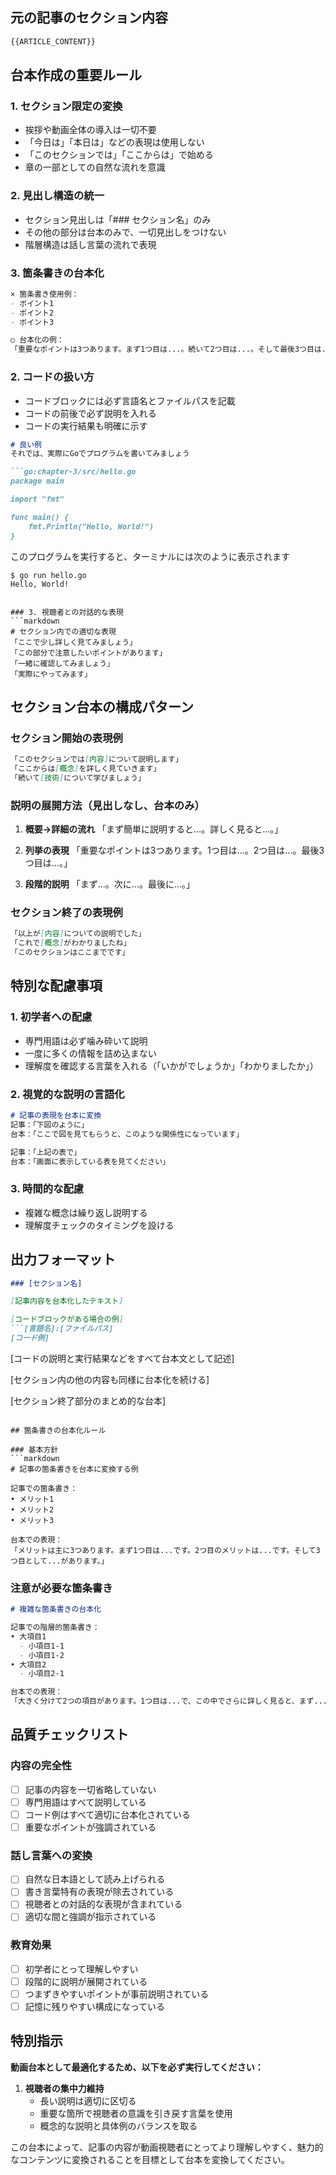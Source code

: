 ## 元の記事のセクション内容
```markdown
{{ARTICLE_CONTENT}}
```

## 台本作成の重要ルール

### 1. セクション限定の変換
- 挨拶や動画全体の導入は一切不要
- 「今日は」「本日は」などの表現は使用しない
- 「このセクションでは」「ここからは」で始める
- 章の一部としての自然な流れを意識

### 2. 見出し構造の統一
- セクション見出しは「### セクション名」のみ
- その他の部分は台本のみで、一切見出しをつけない
- 階層構造は話し言葉の流れで表現

### 3. 箇条書きの台本化
```markdown
× 箇条書き使用例：
- ポイント1
- ポイント2  
- ポイント3

○ 台本化の例：
「重要なポイントは3つあります。まず1つ目は...。続いて2つ目は...。そして最後3つ目は...。」
```

### 2. コードの扱い方
- コードブロックには必ず言語名とファイルパスを記載
- コードの前後で必ず説明を入れる
- コードの実行結果も明確に示す

```markdown
# 良い例
それでは、実際にGoでプログラムを書いてみましょう

```go:chapter-3/src/hello.go
package main

import "fmt"

func main() {
    fmt.Println("Hello, World!")
}
```

このプログラムを実行すると、ターミナルには次のように表示されます

```shell
$ go run hello.go
Hello, World!
```
```

### 3. 視聴者との対話的な表現
```markdown
# セクション内での適切な表現
「ここで少し詳しく見てみましょう」
「この部分で注意したいポイントがあります」
「一緒に確認してみましょう」
「実際にやってみます」
```

## セクション台本の構成パターン

### セクション開始の表現例
```markdown
「このセクションでは[内容]について説明します」
「ここからは[概念]を詳しく見ていきます」
「続いて[技術]について学びましょう」
```

### 説明の展開方法（見出しなし、台本のみ）
1. **概要→詳細の流れ**
   「まず簡単に説明すると...。詳しく見ると...。」

2. **列挙の表現**
   「重要なポイントは3つあります。1つ目は...。2つ目は...。最後3つ目は...。」

3. **段階的説明**
   「まず...。次に...。最後に...。」

### セクション終了の表現例
```markdown
「以上が[内容]についての説明でした」
「これで[概念]がわかりましたね」
「このセクションはここまでです」
```

## 特別な配慮事項

### 1. 初学者への配慮
- 専門用語は必ず噛み砕いて説明
- 一度に多くの情報を詰め込まない
- 理解度を確認する言葉を入れる（「いかがでしょうか」「わかりましたか」）

### 2. 視覚的な説明の言語化
```markdown
# 記事の表現を台本に変換
記事：「下図のように」
台本：「ここで図を見てもらうと、このような関係性になっています」

記事：「上記の表で」
台本：「画面に表示している表を見てください」
```

### 3. 時間的な配慮
- 複雑な概念は繰り返し説明する
- 理解度チェックのタイミングを設ける

## 出力フォーマット

```markdown
### [セクション名]

[記事内容を台本化したテキスト]

[コードブロックがある場合の例]
```[言語名]:[ファイルパス]
[コード例]
```

[コードの説明と実行結果などをすべて台本文として記述]

[セクション内の他の内容も同様に台本化を続ける]

[セクション終了部分のまとめ的な台本]
```

## 箇条書きの台本化ルール

### 基本方針
```markdown
# 記事の箇条書きを台本に変換する例

記事での箇条書き：
• メリット1
• メリット2  
• メリット3

台本での表現：
「メリットは主に3つあります。まず1つ目は...です。2つ目のメリットは...です。そして3つ目として...があります。」
```

### 注意が必要な箇条書き
```markdown
# 複雑な箇条書きの台本化

記事での階層的箇条書き：
• 大項目1
  - 小項目1-1  
  - 小項目1-2
• 大項目2
  - 小項目2-1

台本での表現：
「大きく分けて2つの項目があります。1つ目は...で、この中でさらに詳しく見ると、まず...です。次に...です。2つ目の項目は...で、ここでは...があります。」
```

## 品質チェックリスト

### 内容の完全性
- [ ] 記事の内容を一切省略していない
- [ ] 専門用語はすべて説明している
- [ ] コード例はすべて適切に台本化されている
- [ ] 重要なポイントが強調されている

### 話し言葉への変換
- [ ] 自然な日本語として読み上げられる
- [ ] 書き言葉特有の表現が除去されている
- [ ] 視聴者との対話的な表現が含まれている
- [ ] 適切な間と強調が指示されている

### 教育効果
- [ ] 初学者にとって理解しやすい
- [ ] 段階的に説明が展開されている
- [ ] つまずきやすいポイントが事前説明されている
- [ ] 記憶に残りやすい構成になっている

## 特別指示

**動画台本として最適化するため、以下を必ず実行してください：**

1. **視聴者の集中力維持**
   - 長い説明は適切に区切る
   - 重要な箇所で視聴者の意識を引き戻す言葉を使用
   - 概念的な説明と具体例のバランスを取る

この台本によって、記事の内容が動画視聴者にとってより理解しやすく、魅力的なコンテンツに変換されることを目標として台本を変換してください。
